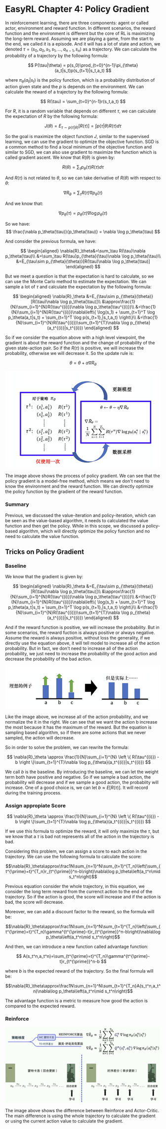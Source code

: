 # EasyRL Chapter 4: Policy Gradient

In reinforcement learning, there are three components: agent or called actor, environment and reward function. In different scenarios, the reward function and the environment is different but the core of RL is maximizing the long-term reward. Assuming we are playing a game, from the start to the end, we called it is a episode. And it will has a lot of state and action, we denoted $\tau = (s_0,a_0,s_1,s_1,\dots,a_{n-1},s_n)$ as a trajectory. We can calculate the probability of a trajectory by the following formula:

$$
P(\tau|\theta) = p(s_0)\prod_{t=0}^{n-1}\pi_{\theta}(a_t|s_t)p(s_{t+1}|s_t,a_t)
$$

where $\pi_{\theta}(a_t|s_t)$ is the policy function, which is a probability distribution of action given state and the $p$ is depends on the environment. We can calculate the reward of a trajectory by the following formula:

$$
R(\tau) = \sum_{t=0}^{n-1}r(s_t,a_t)
$$

For $R$, it is a random variable that depends on different $\tau$, we can calculate the expectation of $R$ by the following formula:

$$
J(\theta) = E_{\tau\sim p(\tau|\theta)}[R(\tau)] = \int p(\tau|\theta)R(\tau)d\tau
$$

So the goal is maximize the object function $J$, similar to the supervised learning, we can use the gradient to optimize the objective function. SGD is a common method to find a local minimum of the objective function and similar to SGD, we can also use gradient to maximize the function which is called gradient ascent. We know that $R(\theta)$ is given by:

$$
R(\theta) = \sum_{\tau} p_{\theta}(\tau)R(\tau)d\tau
$$

And $R(\tau)$ is not related to $\theta$, so we can take derivative of $R(\theta)$ with respect to $\theta$:

$$\nabla{R}_\theta=\sum_\tau R(\tau)\nabla p_\theta(\tau)$$

And we know that:

$$
\nabla p_\theta(\tau) = p_{\theta}(\tau)\nabla \log p_\theta(\tau)
$$

So we have:
$$
\frac{\nabla p_\theta(\tau)}{p_\theta(\tau)} = \nabla \log p_\theta(\tau)
$$

And consider the previous formula, we have:

$$
\begin{aligned}
\nabla{R}_\theta&=\sum_\tau R(\tau)\nabla p_\theta(\tau)\\
&=\sum_\tau R(\tau)p_{\theta}(\tau)\nabla \log p_\theta(\tau)\\
&=E_{\tau\sim p_{\theta}(\theta)}[R(\tau)\nabla \log p_\theta(\tau)]
\end{aligned}
$$

But we meet a question is that the expectation is hard to calculate, so we can use the Monte Carlo method to estimate the expectation. We can sample a lot of $\tau$ and calculate the expectation by the following formula:

$$
\begin{aligned}
\nabla{R}_\theta &=E_{\tau\sim p_{\theta}(\theta)}[R(\tau)\nabla \log p_\theta(\tau)]\\
&\approx\frac{1}{N}\sum_{i=1}^{N}R(\tau^{(i)})\nabla \log p_\theta(\tau^{(i)})\\
&=\frac{1}{N}\sum_{i=1}^{N}R(\tau^{(i)})\nabla\left\{  \log(s_1) + \sum_{t=1}^T \log p_\theta(a_t|s_t) + \sum_{t=1}^T \log p(s_{t+1},|s_t,a_t) \right\}\\
&=\frac{1}{N}\sum_{i=1}^{N}R(\tau^{(i)})\sum_{t=1}^{T}\nabla \log p_{\theta}(a_t^{(i)}|s_t^{(i)})
\end{aligned}
$$

So if we consider the equation above with a high level viewpoint, the gradient is about the reward function and the change of probability of the given state-action pair. So if the $R(\tau)$ is positive, we will increase the probability, otherwise we will decrease it. So the update rule is:

$$
\theta = \theta + \alpha \nabla{R}_\theta
$$

![image](fig\image1.png)

The image above shows the process of policy gradient. We can see that the policy gradient is a model-free method, which means we don't need to know the environment and the reward function. We can directly optimize the policy function by the gradient of the reward function. 

### Summary

Previous, we discussed the value-iteration and policy-iteration, which can be seen as the value-based algorithm, it needs to calculated the value function and then get the policy. While in this scope, we discussed a policy-based algorithm, which will directly optimize the policy function and no need to calculate the value function.

## Tricks on Policy Gradient

### Baseline

We know that the gradient is given by:

$$
\begin{aligned}
\nabla{R}_\theta &=E_{\tau\sim p_{\theta}(\theta)}[R(\tau)\nabla \log p_\theta(\tau)]\\
&\approx\frac{1}{N}\sum_{i=1}^{N}R(\tau^{(i)})\nabla \log p_\theta(\tau^{(i)})\\
&=\frac{1}{N}\sum_{i=1}^{N}R(\tau^{(i)})\nabla\left\{  \log(s_1) + \sum_{t=1}^T \log p_\theta(a_t|s_t) + \sum_{t=1}^T \log p(s_{t+1},|s_t,a_t) \right\}\\
&=\frac{1}{N}\sum_{i=1}^{N}R(\tau^{(i)})\sum_{t=1}^{T}\nabla \log p_{\theta}(a_t^{(i)}|s_t^{(i)})
\end{aligned}
$$

And if the reward function is positive, we will increase the probability. But in some scenarios, the reward fuction is always positive or always negative. Assume the reward is always positive, without loss the generality, if we directly use the equation above, it will tell model to increase all of the action probability. But in fact, we don't need to increase all of the action probability, we just need to increase the probability of the good action and decrease the probability of the bad action. 

![action](fig/image2.png)

Like the image above, we increase all of the action probability, and we normalize the it in the right. We can see that we want the action b increase the most because it has the maximum of the reward. But the equation is sampling based algorithm, so if there are some actions that we never sampled, the action will decrease. 

So in order to solve the problem, we can rewrite the formula:

$$
\nabla{R}_\theta \approx \frac{1}{N}\sum_{i=1}^{N} \left \{ R(\tau^{(i)}) - b \right \}\sum_{t=1}^{T}\nabla \log p_{\theta}(a_t^{(i)}|s_t^{(i)})
$$

We call $b$ is the baseline. By introducing the baseline, we can let the weight term both have positive and negative. So if we sample a bad action, the probability will decrease and if we sample a good action, the probablity will increase. One of a good choice is, we can let $b \approx E[R(\tau)]$. It will record during the training process.


### Assign appropiate Score



$$
\nabla{R}_\theta \approx \frac{1}{N}\sum_{i=1}^{N} \left \{ R(\tau^{(i)}) - b \right \}\sum_{t=1}^{T}\nabla \log p_{\theta}(a_t^{(i)}|s_t^{(i)})
$$

If we use this formula to optimize the reward, it will only maximize the $\tau$, but we know that a $\tau$ is bad not represents all of the action in the trajectory is bad. 

Considering this problem, we can assign a score to each action in the trajectory. We can use the following formula to calculate the score:

$$\nabla{R}_\theta\approx\frac1N\sum_{n=1}^N\sum_{t=1}^{T_n}\left(\sum_{t^{\prime}=t}^{T_n}r_{t^{\prime}}^n-b\right)\nabla\log p_\theta\left(a_t^n\mid s_t^n\right)$$

Previous equation consider the whole trajectory, in this equation, we consider the long term reward from the currenct action to the end of the trajectory. So if the action is good, the score will increase and if the action is bad, the score will decrease.

Moreover, we can add a discount factor to the reward, so the formula will be:

$$\nabla{R}_\theta\approx\frac1N\sum_{n=1}^N\sum_{t=1}^{T_n}\left(\sum_{t^{\prime}=t}^{T_n}\gamma^{t^{\prime}-t}r_{t^{\prime}}^n-b\right)\nabla\log p_\theta\left(a_t^n\mid s_t^n\right)$$

And then, we can introduce a new function called advantage function:

$$
A(s_t^n,a_t^n)=\sum_{t^{\prime}=t}^{T_n}\gamma^{t^{\prime}-t}r_{t^{\prime}}^n-b
$$

where $b$ is the expected reward of the trajectory. So the final formula will be:

$$\nabla{R}_\theta\approx\frac1N\sum_{n=1}^N\sum_{t=1}^{T_n}A(s_t^n,a_t^n)\nabla\log p_\theta\left(a_t^n\mid s_t^n\right)$$

The advantage function is a metric to measure how good the action is compared to the expected reward.


### Reinforce

![reinforce](fig/image3.png)

The image above shows the difference between Reinforce and Actor-Critic. The main difference is using the whole trajectory to calculate the gradient or using the current action value to calculate the gradient. 

